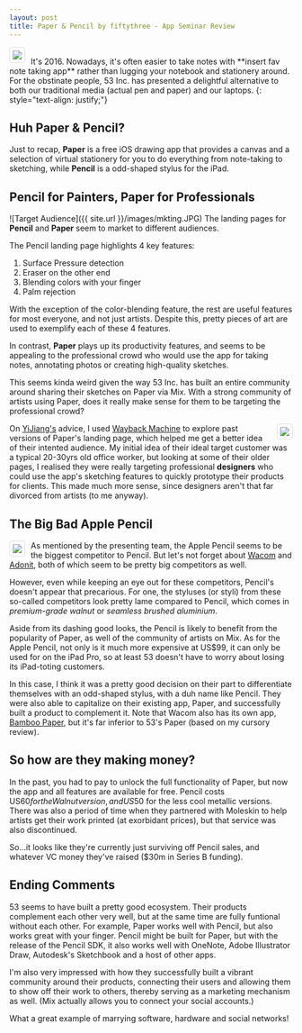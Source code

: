 ```yaml
---
layout: post
title: Paper & Pencil by fiftythree - App Seminar Review
---
```


<img style="float: left; border: 1px solid #ddd; border-radius: 4px; padding: 5px; margin-right: 10px" src="{{ site.url }}/images/pandp.JPG">
<br>It's 2016. Nowadays, it's often easier to take notes with **insert fav note taking app** rather than lugging your notebook and stationery around. For the obstinate people, 53 Inc. has presented a delightful alternative to both our traditional media (actual pen and paper) and our laptops. 
{: style="text-align: justify;"}

## Huh Paper & Pencil?
Just to recap, **Paper** is a free iOS drawing app that provides a canvas and a selection of virtual stationery for you to do everything from note-taking to sketching, while **Pencil** is a odd-shaped stylus for the iPad.

## Pencil for Painters, Paper for Professionals
![Target Audience]({{ site.url }}/images/mkting.JPG)
The landing pages for **Pencil** and **Paper** seem to market to different audiences. 

The Pencil landing page highlights 4 key features:

1. Surface Pressure detection
2. Eraser on the other end
3. Blending colors with your finger
4. Palm rejection 

With the exception of the color-blending feature, the rest are useful features for most everyone, and not just artists. Despite this, pretty pieces of art are used to exemplify each of these 4 features.   

In contrast, **Paper** plays up its productivity features, and seems to be appealing to the professional crowd who would use the app for taking notes, annotating photos or creating high-quality sketches.

This seems kinda weird given the way 53 Inc. has built an entire community around sharing their sketches on Paper via Mix. With a strong community of artists using Paper, does it really make sense for them to be targeting the professional crowd? 

<img style="float: right; border: 1px solid #ddd; border-radius: 4px; padding: 5px; margin-left: 10px" src="{{ site.url }}/images/prototyping.JPG">On [YiJiang's](https://meebleforp.com/archive/cs3216) advice, I used [Wayback Machine](https://web.archive.org/web/20141231092646/http://www.fiftythree.com/paper) to explore past versions of Paper's landing page, which helped me get a better idea of their intented audience. My initial idea of their ideal target customer was a typical 20-30yrs old office worker, but looking at some of their older pages, I realised they were really targeting professional **designers** who could use the app's sketching features to quickly prototype their products for clients. This made much more sense, since designers aren't that far divorced from artists (to me anyway).

## The Big Bad Apple Pencil
<img style="float: left; border: 1px solid #ddd; border-radius: 4px; padding: 5px; margin-right: 10px" src="{{ site.url }}/images/competitors.jpg">As mentioned by the presenting team, the Apple Pencil seems to be the biggest competitor to Pencil. But let's not forget about [Wacom](http://www.wacom.com/en-us/products/stylus) and [Adonit](http://www.adonit.net/), both of which seem to be pretty big competitors as well. 

However, even while keeping an eye out for these competitors, Pencil's doesn't appear that precarious. For one, the styluses (or styli) from these so-called competitors look pretty lame compared to Pencil, which comes in *premium-grade walnut* or *seamless brushed aluminium*. 

Aside from its dashing good looks, the Pencil is likely to benefit from the popularity of Paper, as well of the community of artists on Mix. As for the Apple Pencil, not only is it much more expensive at US$99, it can only be used for on the iPad Pro, so at least 53 doesn't have to worry about losing its iPad-toting customers.

In this case, I think it was a pretty good decision on their part to differentiate themselves with an odd-shaped stylus, with a duh name like Pencil. They were also able to capitalize on their existing app, Paper, and successfully built a product to complement it. Note that Wacom also has its own app, [Bamboo Paper](http://www.wacom.com/en-us/products/software-apps/bamboo-paper-cloud), but it's far inferior to 53's Paper (based on my cursory review).

## So how are they making money?
In the past, you had to pay to unlock the full functionality of Paper, but now the app and all features are available for free. Pencil costs US$60 for the Walnut version, and US$50 for the less cool metallic versions. There was also a period of time when they partnered with Moleskin to help artists get their work printed (at exorbidant prices), but that service was also discontinued. 

So...it looks like they're currently just surviving off Pencil sales, and whatever VC money they've raised ($30m in Series B funding).

## Ending Comments
53 seems to have built a pretty good ecosystem. Their products complement each other very well, but at the same time are fully funtional without each other. For example, Paper works well with Pencil, but also works great with your finger. Pencil might be built for Paper, but with the release of the Pencil SDK, it also works well with OneNote, Adobe Illustrator Draw, Autodesk's Sketchbook and a host of other apps. 

I'm also very impressed with how they successfully built a vibrant community around their products, connecting their users and allowing them to show off their work to others, thereby serving as a marketing mechanism as well. (Mix actually allows you to connect your social accounts.)

What a great example of marrying software, hardware and social networks!









